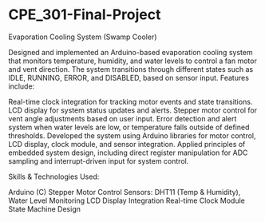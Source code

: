 # CPE_301-Final-Project

Evaporation Cooling System (Swamp Cooler)

Designed and implemented an Arduino-based evaporation cooling system that monitors temperature, humidity, and water levels to control a fan motor and vent direction. The system transitions through different states such as IDLE, RUNNING, ERROR, and DISABLED, based on sensor input. Features include:

Real-time clock integration for tracking motor events and state transitions.
LCD display for system status updates and alerts.
Stepper motor control for vent angle adjustments based on user input.
Error detection and alert system when water levels are low, or temperature falls outside of defined thresholds.
Developed the system using Arduino libraries for motor control, LCD display, clock module, and sensor integration. Applied principles of embedded system design, including direct register manipulation for ADC sampling and interrupt-driven input for system control.

Skills & Technologies Used:

Arduino (C)
Stepper Motor Control
Sensors: DHT11 (Temp & Humidity), Water Level Monitoring
LCD Display Integration
Real-time Clock Module
State Machine Design

